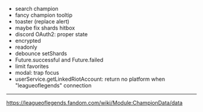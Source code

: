 - search champion
- fancy champion tooltip
- toaster (replace alert)
- maybe fix shards hitbox
- discord OAuth2: proper state
- encrypted
- readonly
- debounce setShards
- Future.successful and Future.failed
- limit favorites
- modal: trap focus
- userService.getLinkedRiotAccount: return no platform when "leagueoflegends" connection

---

https://leagueoflegends.fandom.com/wiki/Module:ChampionData/data
